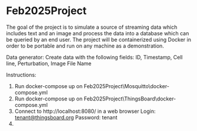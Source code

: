 # Feb2025Project
The goal of the project is to simulate a source of streaming data which includes text and an image and process the data into a database which can be queried by an end user. The project will be containerized using Docker in order to be portable and run on any machine as a demonstration.

Data generator:
Create data with the following fields: ID, Timestamp, Cell line, Perturbation, Image File Name

Instructions:
1. Run docker-compose up on Feb2025Project\Mosquitto\docker-compose.yml
2. Run docker-compose up on Feb2025Project\ThingsBoard\docker-compose.yml
3. Connect to http://localhost:8080/ in a web browser
   Login: tenant@thingsboard.org
   Password: tenant
4. 